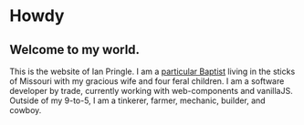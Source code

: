 # Howdy

## Welcome to my world.

This is the website of Ian Pringle. I am a [particular
Baptist](particular-baptist.md) living in the sticks of Missouri with my
gracious wife and four feral children. I am a software developer by trade,
currently working with web-components and vanillaJS. Outside of my 9-to-5, I am
a tinkerer, farmer, mechanic, builder, and cowboy. 
